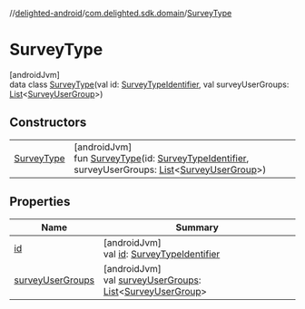 //[delighted-android](../../../index.md)/[com.delighted.sdk.domain](../index.md)/[SurveyType](index.md)

# SurveyType

[androidJvm]\
data class [SurveyType](index.md)(val id: [SurveyTypeIdentifier](../../com.delighted.sdk.domain.response/-survey-type-identifier/index.md), val surveyUserGroups: [List](https://kotlinlang.org/api/latest/jvm/stdlib/kotlin.collections/-list/index.html)&lt;[SurveyUserGroup](../-survey-user-group/index.md)&gt;)

## Constructors

| | |
|---|---|
| [SurveyType](-survey-type.md) | [androidJvm]<br>fun [SurveyType](-survey-type.md)(id: [SurveyTypeIdentifier](../../com.delighted.sdk.domain.response/-survey-type-identifier/index.md), surveyUserGroups: [List](https://kotlinlang.org/api/latest/jvm/stdlib/kotlin.collections/-list/index.html)&lt;[SurveyUserGroup](../-survey-user-group/index.md)&gt;) |

## Properties

| Name | Summary |
|---|---|
| [id](id.md) | [androidJvm]<br>val [id](id.md): [SurveyTypeIdentifier](../../com.delighted.sdk.domain.response/-survey-type-identifier/index.md) |
| [surveyUserGroups](survey-user-groups.md) | [androidJvm]<br>val [surveyUserGroups](survey-user-groups.md): [List](https://kotlinlang.org/api/latest/jvm/stdlib/kotlin.collections/-list/index.html)&lt;[SurveyUserGroup](../-survey-user-group/index.md)&gt; |
